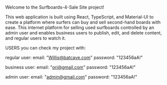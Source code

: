 Welcome to the Surfboards-4-Sale Site project!

This web application is built using React, TypeScript, and Material-UI to create a platform where surfers can buy and sell
 second-hand boards with ease.
 This internet platform for selling used surfboards controlled by an admin user and enables business users to publish, edit, and delete content, and regular users to watch it.

USERS you can check my project with:

regular user: email: "Willis@batcave.com" password: "123456aA!"

business user: email: "ori@gmail.com" password: "123456aA!"

admin user: email: "admin@gmail.com" password: "123456aA!"
